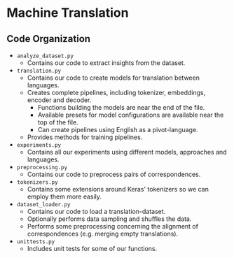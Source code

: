 # Machine Translation

## Code Organization

- `analyze_dataset.py`
  - Contains our code to extract insights from the dataset.
- `translation.py`
  - Contains our code to create models for translation between languages.
  - Creates complete pipelines, including tokenizer, embeddings, encoder and decoder.
    - Functions building the models are near the end of the file.
    - Available presets for model configurations are available near the top of the file.
    - Can create pipelines using English as a pivot-language.
  - Provides methods for training pipelines.
- `experiments.py`
  - Contains all our experiments using different models, approaches and languages.
- `preprocessing.py`
  - Contains our code to preprocess pairs of correspondences.
- `tokenizers.py`
  - Contains some extensions around Keras' tokenizers so we can employ them more easily.
- `dataset_loader.py`
  - Contains our code to load a translation-dataset.
  - Optionally performs data sampling and shuffles the data.
  - Performs some preprocessing concerning the alignment of correspondences (e.g. merging empty translations).
- `unittests.py`
  - Includes unit tests for some of our functions.
